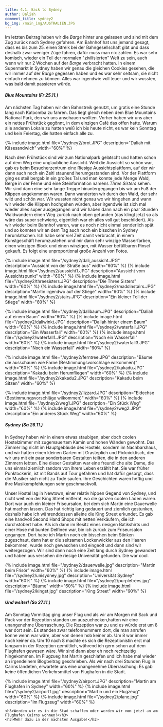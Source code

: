 ```yaml
---
title: 4.1. Back to Sydney
author: Daliah
comment_title: sydney2
bg_img: /main_img/AUSTRALIEN.JPG
---
```


Im letzten Beitrag haben wir die *Barge* hinter uns gelassen und sind mit dem Zug zurück nach Sydney gefahren. Am Bahnhof hat uns jemand gesagt, dass es bis zum 25. einen Streik bei der Bahngesellschaft gibt und dass deshalb zwar weniger Züge fahren, dafür muss man nix zahlen. Es war sehr komisch, wieder ein Teil der normalen "zivilisierten" Welt zu sein, auch wenn wir nur 2 Wochen auf der *Barge* verbracht hatten. In einem Supermarkt in Sydney haben wir genau die gleichen Cookies gesehen, die wir immer auf der *Barge* gegessen haben und es war sehr seltsam, sie nicht einfach nehmen zu können. Alles war irgendwie voll teuer und wir wussten, was bald damit passieren würde.

##### Blue Mountains (Fr 25.11.)
Am nächsten Tag haben wir den Bahnstreik genutzt, um gratis eine Stunde lang nach Katoomba zu fahren. Das liegt gleich neben dem Blue Mountains National Park, den wir uns anschauen wollten. Vorher haben wir uns aber ein nettes Frühstück gegönnt, in dem einzigen Café das offen hatte. Warum alle anderen Lokale zu hatten weiß ich bis heute nicht, es war kein Sonntag und kein Feiertag, die hatten einfach alle zu. 

{% include image.html file="/sydney2/brot.JPG" description="Daliah mit Käsesandwich" width="60%" %}

Nach dem Frühstück sind wir zum Nationalpark gelatscht und hatten schon auf dem Weg eine unglaubliche Aussicht. Weil die Aussicht so schön war, gab es beim Besucherzentrum eine Riesige Aussichtsplattform, auf der wir dann auch noch ein Zeitl staunend herumgestanden sind. Vor der Plattform ging es steil bergab in ein großes Tal und man konnte jede Menge Wald, Berge in der Ferne und eine Steinformation namens *Three Sisters* sehen. Wir sind dann eine sehr lange Treppe hinuntergegangen bis wir am Fuß der Klippen angekommen waren. Dann wanderten wir durch den Wald, der sehr wild und schön war. Wir wussten nicht genau wo wir hingehen und wann wir wieder die Klippen hochgehen würden, aber irgendwie ist sich mal wieder alles super ausgegangen und wir haben dann nach ein paar Stunden Waldwandern einen Weg zurück nach oben gefunden (das klingt jetzt so als wäre das super schwierig, eigentlich war eh alles voll gut beschildert). Als wir wieder beim Bahnhof waren, war es noch nicht einmal sonderlich spät und so konnten wir an dem Tag auch noch ein bisschen in Sydney herumlatschen. Ich habe sehr viel Zeit damit verbracht, in einem Kunstgeschäft herumzustehen und mir dann sehr winzige Wasserfarben, einen winzigen Block und einen winzigen, mit Wasser befüllbaren Pinsel gekauft. Es folgt eine unproportional große Anzahl von Fotos.

{% include image.html file="/sydney2/dali_aussicht.JPG" description="Aussicht von der Straße aus" width="60%" %}
{% include image.html file="/sydney2/aussicht1.JPG" description="Aussicht vom Aussichtspunkt" width="60%" %}
{% include image.html file="/sydney2/threesisters.JPG" description="Die Three Sisters" width="60%" %}
{% include image.html file="/sydney2/maddinstairs.JPG" description="Martin irgendwo auf der Stiege" width="60%" %}
{% include image.html file="/sydney2/stairs.JPG" description="Ein kleiner Teil der Stiege" width="60%" %}

{% include image.html file="/sydney2/dalibaum.JPG" description="Daliah auf einem Baum" width="60%" %}
{% include image.html file="/sydney2/daliwinkt.JPG" description="Daliah hinter einem Baum" width="60%" %}
{% include image.html file="/sydney2/waterfall.JPG" description="Ein Wasserfall" width="60%" %}
{% include image.html file="/sydney2/waterfall1.JPG" description="Noch ein Wasserfall" width="60%" %}
{% include image.html file="/sydney2/waterfall3.JPG" description="Noch ein Wasserfall" width="60%" %}

{% include image.html file="/sydney2/ferntree.JPG" description="Bäume die ausschauen wie Farne (Bestimmungsvorschläge wilkommen)" width="60%" %}
{% include image.html file="/sydney2/kakadu.JPG" description="Kakadu beim Herumfliegen" width="60%" %}
{% include image.html file="/sydney2/kakadu2.JPG" description="Kakadu beim Sitzen" width="60%" %}

{% include image.html file="/sydney2/lizzard.JPG" description="Eidechse (Bestimmungsvorschläge wilkommen)" width="60%" %}
{% include image.html file="/sydney2/weg1.JPG" description="Ein Stück Weg" width="60%" %}
{% include image.html file="/sydney2/weg2.JPG" description="Ein anderes Stück Weg" width="60%" %}

##### Sydney (Sa 26.11.)
In Sydney haben wir in einem etwas staubigen, aber doch coolen Hostelzimmer mit zugemauertem Kamin und hohen Wänden gewohnt. Das Zimmer lag nicht im Hauptgebäude des Hostels, sondern im Nachbarshaus, und wir hatten einen kleinen Garten mit Grasteplich und Picknicktisch, den wir uns mit ein paar sonderbaren Gestalten teilten, die in den anderen Zimmern lebten. Eine dieser Gestalten war eine freundliche alte Dame, die uns einmal ziemlich random von ihrem Leben erzählt hat. Sie war früher Punktockerin, ist mit Bands auf Tour gefahren und hat dafür gesorgt, dass die Musiker sich nicht zu Tode saufen. Ihre Geschichten waren heftig und ihre Musikempfehlungen sehr geschmackvoll.

Unser Hostel lag in Newtown, einer relativ hippen Gegend von Sydney, und nicht weit von der King Street entfernt, wo die ganzen coolen Läden waren. Dort war auch ein kleiner Friseursalon, bei dem sich Martin eine Dauerwelle hat machen lassen. Das hat richtig lang gedauert und ziemlich gestunken, deshalb habe ich währenddessen alleine die King Street erkundet. Es gab eine handvoll Second Hand Shops mit netten Verkäufern, die ich durchstöbert habe. Als ich dann im Besitz eines riesigen Batikshirts und einer Hose mit bunten Delfinen war, bin ich zurück zum Friseursalon gegangen. Dort habe ich Martin noch ein bisschen beim Stinken zugeschaut, dann hat er die seltsamen Lockenwickler aus den Haaren bekommen, wurde noch gewaschen und eingeölt und dann sind wir weitergezogen. Wir sind dann noch eine Zeit lang durch Sydney gewandert und haben aus versehen die riesige Universität gefunden. Die war cool.

{% include image.html file="/sydney2/dauerwelle.jpg" description="Martin beim Frisör" width="60%" %}
{% include image.html file="/sydney2/unisydney.jpg" description="Universität Sydney" width="60%" %}
{% include image.html file="/sydney2/purpletrees.jpg" description="Bäume" width="60%" %}
{% include image.html file="/sydney2/kingst.jpg" description="King Street" width="60%" %}

##### Und weiter! (So 27.11.)
Am Sonntag Vormittag ging unser Flug und als wir am Morgen mit Sack und Pack vor der Rezeption standen um auszuchecken,hatten wir eine unangenehme Überraschung. Die Rezeption war zu und es würde erst um 8 wer dort sein. Es standen zwar telefonnummern dort, die man anrufen könne wenn war wäre, aber von denen hob keiner ab. Um 8 war immer noch keiner da. Um 10 nach 8 machte es sich die Rezeptionistin erst mal langsam in der Rezeption gemütlich, während ich gern schon auf dem Flughafen gewesen wäre. Wir sind dann aber eh noch rechtzeitig hingekommen. Im Flugzueg hat Martin geschlafen und ich habe mal wieder an irgendeinem Blogbeitrag geschrieben. Als wir nach drei Stunden Flug in Cairns landeten, erwartete uns eine unangenehme Überraschung: Es gab keine öffentlichen Verkehrsmittel von Flughafen in die Stadt.

{% include image.html file="/sydney2/airport.JPG" description="Martin am Flughafen in Sydney" width="60%" %}
{% include image.html file="/sydney2/airport1.jpg" description="Martin und ein Flugzeug" width="60%" %}
{% include image.html file="/sydney2/plane.jpg" description="Im Flugzeug" width="60%" %}

<div class="teaser">

    <h3>Werden wir es in die Stad schaffen oder werden wir von jetzt an am Flughafen Cairns wohnen?</h3>
    <h3>Mehr dazu in der nächsten Ausgabe!</h3>

</div>

